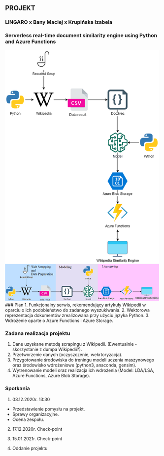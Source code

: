 ## PROJEKT
### LINGARO x Bany Maciej x Krupińska Izabela
### Serverless real-time document similarity engine using Python and Azure Functions
<img src="azDiagram3.png" width = 500> 
<img src="azDiagram2.png" width = 500> 
### Plan
1. Funkcjonalny serwis, rekomendujący artykuły Wikipedii w oparciu o ich podobieństwo do zadanego wyszukiwania.
2. Wektorowa reprezentacja dokumentów zrealizowana przy użyciu języka Python.
3. Wdrożenie oparte o Azure Functions i Azure Storage.

### Zadana realizacja projektu 
1. Dane uzyskane metodą scrapingu z Wikipedii. (Ewentualnie - skorzystanie z dumpa Wikipedii?).
2. Przetworzenie danych (oczyszczenie, wekrtoryzacja).
3. Przygotowanie środowiska do treningu modeli uczenia maszynowego oraz środowisko wdrożeniowe (python3, anaconda, gensim).
4. Wytrenowanie modeli oraz realizacja ich wdrożenia (Model: LDA/LSA, Azure Functions, Azure Blob Storage).

### Spotkania 
1. 03.12.2020r. 13:30
* Przedstawienie pomysłu na projekt.
* Sprawy organizacyjne.
* Ocena zespołu.

2. 17.12.2020r. Check-point

3. 15.01.2021r. Check-point

4. Oddanie projektu
